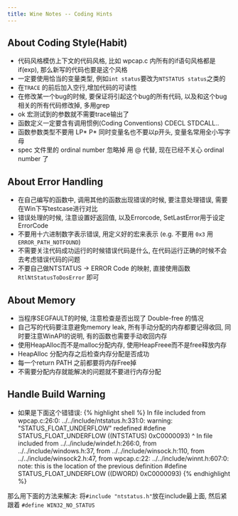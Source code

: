```yaml
---
title: Wine Notes -- Coding Hints
---
```


## About Coding Style(Habit)

* 代码风格模仿上下文的代码风格, 比如 wpcap.c 内所有的if语句风格都是if<space>(exp), 那么新写的代码也要是这个风格
* 一定要使用恰当的变量类型, 例如`int status`要改为`NTSTATUS status`之类的
* 在`TRACE` 的前后加入空行,增加代码的可读性
* 在修改某一个bug的时候, 要保证将引起这个bug的所有代码, 以及和这个bug相关的所有代码修改掉, 多用grep
* ok 宏测试到的参数就不需要trace输出了
* 函数定义一定要含有调用惯例(Coding Conventions) CDECL STDCALL..
* 函数参数类型不要用 LP* P* 同时变量名也不要以p开头, 变量名常用全小写字母
* spec 文件里的 ordinal number 忽略掉 用 @ 代替, 现在已经不关心 ordinal number 了

## About Error Handling

* 在自己编写的函数中, 调用其他的函数出现错误的时候, 要注意处理错误, 需要在Win下写testcase进行对比
* 错误处理的时候, 注意设置好返回值, 以及Errorcode, SetLastError用于设定ErrorCode
* 不要用十六进制数字表示错误, 用定义好的宏来表示 (e.g. 不要用 `0x3` 用 `ERROR_PATH_NOTFOUND`)
* 不需要关注代码成功运行的时候错误代码是什么, 在代码运行正确的时候不会去考虑错误代码的问题
* 不要自己做NTSTATUS -> ERROR Code 的映射, 直接使用函数 `RtlNtStatusToDosError` 即可

## About Memory

* 当程序SEGFAULT的时候, 注意检查是否出现了 Double-free 的情况
* 自己写的代码要注意避免memory leak, 所有手动分配的内存都要记得收回, 同时要注意WinAPI的说明, 有的函数也需要手动收回内存
* 使用HeapAlloc而不是malloc分配内存, 使用HeapFreee而不是free释放内存
* HeapAlloc 分配内存之后检查内存分配是否成功
* 每一个return PATH 之前都要将内存Free掉
* 不需要分配内存就能解决的问题就不要进行内存分配

## Handle Build Warning

* 如果是下面这个错错误:
{% highlight shell %}
In file included from wpcap.c:26:0:
../../include/ntstatus.h:331:0: warning: "STATUS_FLOAT_UNDERFLOW" redefined
#define STATUS_FLOAT_UNDERFLOW           ((NTSTATUS) 0xC0000093)
^
In file included from ../../include/windef.h:266:0,
   from ../../include/windows.h:37,
   from ../../include/winsock.h:110,
   from ../../include/winsock2.h:47,
   from wpcap.c:22:
   ../../include/winnt.h:607:0: note: this is the location of the previous definition
#define STATUS_FLOAT_UNDERFLOW           ((DWORD) 0xC0000093)
{% endhighlight %}

那么用下面的方法来解决:
将`#include "ntstatus.h"`放在include最上面, 然后紧跟着 `#define WIN32_NO_STATUS`

